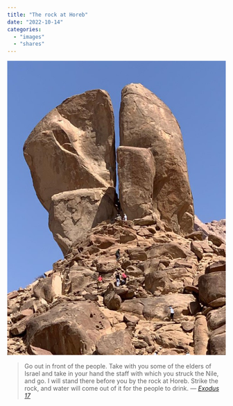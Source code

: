 ```yaml
---
title: "The rock at Horeb"
date: "2022-10-14"
categories:
  - "images"
  - "shares"
---
```


![](images/the_rock.jpg "[Split Rock Research](https://www.splitrockresearch.org/portfolio/the-split-rock/)")

> Go out in front of the people. Take with you some of the elders of Israel and take in your hand the staff with which you struck the Nile, and go.
> I will stand there before you by the rock at Horeb. Strike the rock, and water will come out of it for the people to drink.
> — <cite>[Exodus 17](https://www.biblegateway.com/passage/?search=exodus+17&version=NIV)</cite>
